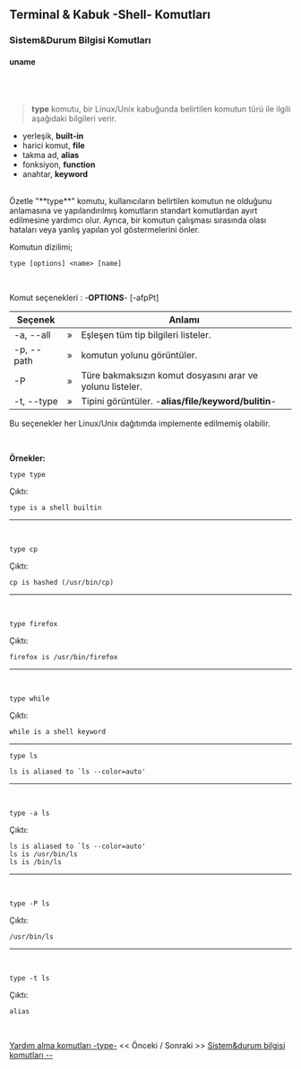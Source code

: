 ## **Terminal & Kabuk -Shell- Komutları**

### Sistem&Durum Bilgisi Komutları 

#### **uname** 


</br>

</br>

>**type** komutu, bir Linux/Unix kabuğunda belirtilen komutun türü ile ilgili aşağıdaki bilgileri verir.

* yerleşik, **built-in**
* harici komut, **file**
* takma ad, **alias**
* fonksiyon, **function** 
* anahtar, **keyword**


</br>
Özetle "**type**" komutu, kullanıcıların belirtilen komutun ne olduğunu anlamasına ve yapılandırılmış komutların standart komutlardan ayırt edilmesine yardımcı olur. Ayrıca, bir komutun çalışması sırasında olası hataları veya yanlış yapılan yol göstermelerini önler.

Komutun dizilimi;

```
type [options] <name> [name]
```

<br>


Komut seçenekleri : -**OPTIONS**- [-afpPt]

| Seçenek | | Anlamı |
|--|:--:|--|
| -a, --all | » | Eşleşen tüm tip bilgileri listeler. |
| -p, --path | » | komutun yolunu görüntüler. |
| -P | » | Türe bakmaksızın komut dosyasını arar ve yolunu listeler. |
| -t, --type | » | Tipini görüntüler. -**alias/file/keyword/bulitin**- |


Bu seçenekler her Linux/Unix dağıtımda implemente edilmemiş olabilir.

</br>

**Örnekler:**

``` {.sh}
type type
```

Çıktı:

``` {echo}
type is a shell builtin
```

---
</br>

``` {.sh}
type cp
```

Çıktı:

``` {echo} 
cp is hashed (/usr/bin/cp)
```

---

</br>

``` {.sh}
type firefox
```

Çıktı:

``` {echo} 
firefox is /usr/bin/firefox
```
---

</br>

``` {.sh}
type while
```

Çıktı:

``` {echo} 
while is a shell keyword
```

---



``` {.sh}
type ls
```


``` {echo}
ls is aliased to `ls --color=auto'
```

---
</br>

``` {.sh}
type -a ls
```

Çıktı:

``` {echo}
ls is aliased to `ls --color=auto'
ls is /usr/bin/ls
ls is /bin/ls
```

---
</br>

``` {.sh}
type -P ls
```

Çıktı:

``` {echo}
/usr/bin/ls
```

---
</br>

``` {.sh}
type -t ls
```

Çıktı:

``` {echo}
alias
```



</br>

 [Yardım alma komutları -type-](../yardim-alma-komutlari/tr_komutlar-yardim-alma-komutlari-type-.md) << Önceki / Sonraki >> [Sistem&durum bilgisi komutları --](./tr_komutlar-sistem-komutlari-which-.md)

